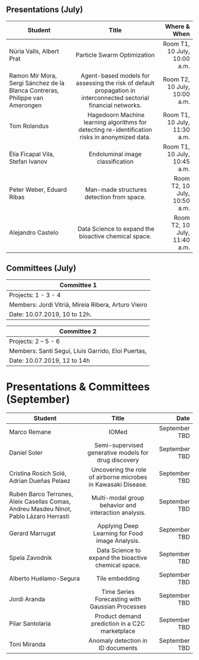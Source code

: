 ## Presentations (July)

| Student   |      Title      |  Where & When |
|----------|:---------:|----------:|
| Núria Valls, Albert Prat	 |  Particle Swarm Optimization | Room T1, 10 July, 10:00 a.m. |
|  Ramon Mir Mora, Sergi Sánchez de la Blanca Contreras, Philippe van Amerongen	| Agent-based models for assessing the risk of default propagation in interconnected sectorial financial networks.	| Room T2, 10 July, 10:00 a.m.  |
|  Tom Rolandus | Hagedoorn	Machine learning algorithms for detecting re-identification risks in anonymized data. |	Room T1, 10 July, 11:30 a.m.   |
|  Èlia Ficapal Vila, Stefan Ivanov	| Endoluminal image classification	| Room T1, 10 July, 10:45 a.m.  |
|  Peter Weber, Eduard Ribas	| Man-made structures detection from space.	| Room T2, 10 July, 10:50 a.m.  |
|  Alejandro Castelo	| Data Science to expand the bioactive chemical space.	| Room T2, 10 July, 11:40 a.m.   |

## Committees (July)

| Committee 1| 
|----------|
| Projects: 1 - 3 - 4 | 
| Members: Jordi Vitrià, Mireia Ribera, Arturo Vieiro | 
| Date: 10.07.2019, 10 to 12h. | 

| Committee 2 | 
|----------|
| Projects: 2 – 5 - 6 | 
| Members:  Santi Seguí, Lluis Garrido, Eloi Puertas, | 
| Date: 10.07.2019, 12 to 14h | 


# Presentations & Committees (September)



| Student   |      Title      |  Date |
|----------|:-------------:|------:|
| Marco Remane |	IOMed	| September TBD |
|  Daniel Soler	| Semi-supervised generative models for drug discovery	| September TBD  |
|  Cristina Rosich Solé, Adrian Dueñas Pelaez	| Uncovering the role of airborne microbes in Kawasaki Disease.	| September TBD  |
|  Rubén Barco Terrones, Aleix Casellas Comas, Andreu Masdeu Ninot, Pablo Lázaro Herrasti	| Multi-modal group behavior and interaction analysis.	| September TBD  |
|  Gerard Marrugat	| Applying Deep Learning for Food image Analysis.	| September TBD  |
|  Spela Zavodnik	| Data Science to expand the bioactive chemical space.	| September TBD  |
| Alberto Huélamo-Segura | Tile embedding | September TBD |
| Jordi Aranda | Time Series Forecasting with Gaussian Processes | September TBD |
| Pilar Santolaria | Product demand prediction in a C2C marketplace  | September TBD |
| Toni Miranda | Anomaly detection in ID documents  | September TBD |

